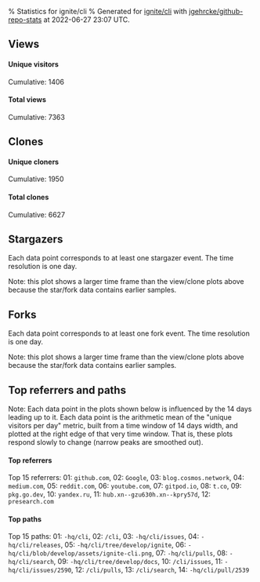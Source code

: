 % Statistics for ignite/cli
% Generated for [ignite/cli](https://github.com/ignite/cli) with [jgehrcke/github-repo-stats](https://github.com/jgehrcke/github-repo-stats) at 2022-06-27 23:07 UTC.


## Views

#### Unique visitors
<div id="chart_views_unique" class="full-width-chart"></div>

Cumulative: 1406

#### Total views
<div id="chart_views_total" class="full-width-chart"></div>

Cumulative: 7363

<div class="pagebreak-for-print"> </div>

## Clones

#### Unique cloners
<div id="chart_clones_unique" class="full-width-chart"></div>

Cumulative: 1950

#### Total clones
<div id="chart_clones_total" class="full-width-chart"></div>

Cumulative: 6627



<div class="pagebreak-for-print"> </div>



## Stargazers

Each data point corresponds to at least one stargazer event.
The time resolution is one day.

<div id="chart_stargazers" class="full-width-chart"></div>


Note: this plot shows a larger time frame than the view/clone plots above because the star/fork data contains earlier samples.



## Forks

Each data point corresponds to at least one fork event.
The time resolution is one day.

<div id="chart_forks" class="full-width-chart"></div>


Note: this plot shows a larger time frame than the view/clone plots above because the star/fork data contains earlier samples.



<div class="pagebreak-for-print"> </div>



## Top referrers and paths


Note: Each data point in the plots shown below is influenced by the 14 days
leading up to it. Each data point is the arithmetic mean of the "unique
visitors per day" metric, built from a time window of 14 days width, and
plotted at the right edge of that very time window. That is, these plots
respond slowly to change (narrow peaks are smoothed out).




#### Top referrers


<div id="chart_referrers_top_n_alltime" class="full-width-chart"></div>

Top 15 referrers: 01: `github.com`, 02: `Google`, 03: `blog.cosmos.network`, 04: `medium.com`, 05: `reddit.com`, 06: `youtube.com`, 07: `gitpod.io`, 08: `t.co`, 09: `pkg.go.dev`, 10: `yandex.ru`, 11: `hub.xn--gzu630h.xn--kpry57d`, 12: `presearch.com`





#### Top paths


<div id="chart_paths_top_n_alltime" class="full-width-chart"></div>

Top 15 paths: 01: `-hq/cli`, 02: `/cli`, 03: `-hq/cli/issues`, 04: `-hq/cli/releases`, 05: `-hq/cli/tree/develop/ignite`, 06: `-hq/cli/blob/develop/assets/ignite-cli.png`, 07: `-hq/cli/pulls`, 08: `-hq/cli/search`, 09: `-hq/cli/tree/develop/docs`, 10: `/cli/issues`, 11: `-hq/cli/issues/2590`, 12: `/cli/pulls`, 13: `/cli/search`, 14: `-hq/cli/pull/2539`


<script type="text/javascript">
    vegaEmbed('#chart_views_unique', {"$schema": "https://vega.github.io/schema/vega-lite/v4.17.0.json", "config": {"arc": {"fill": "#1b1e23"}, "area": {"fill": "#1b1e23"}, "axisBottom": {"domainColor": "#a9b4c4", "gridColor": "#a9b4c4", "labelColor": "#1b1e23", "labelFont": "relative-mono-11-pitch-pro, Menlo, monospace", "tickColor": "#a9b4c4", "titleColor": "#1b1e23", "titleFont": "relative-mono-11-pitch-pro, Menlo, monospace"}, "axisLeft": {"domainColor": "#a9b4c4", "gridColor": "#a9b4c4", "labelColor": "#1b1e23", "labelFont": "relative-mono-11-pitch-pro, Menlo, monospace", "tickColor": "#a9b4c4", "titleColor": "#1b1e23", "titleFont": "relative-mono-11-pitch-pro, Menlo, monospace"}, "axisX": {"grid": false}, "axisY": {"grid": false, "labelBound": true}, "background": "#FFFFFF", "group": {"fill": "#FFFFFF"}, "header": {"fontWeight": 400, "labelFont": "relative-mono-11-pitch-pro, Menlo, monospace", "titleFont": "relative-mono-11-pitch-pro, Menlo, monospace"}, "legend": {"labelFont": "relative-mono-11-pitch-pro, Menlo, monospace", "symbolSize": 200, "symbolType": "circle", "titleFont": "relative-mono-11-pitch-pro, Menlo, monospace"}, "line": {"color": "#1b1e23", "stroke": "#1b1e23"}, "path": {"stroke": "#1b1e23"}, "point": {"color": "#1b1e23", "cursor": "pointer", "filled": true, "size": 20}, "range": {"category": ["#85a2f7", "#ea9755", "#7eb36a", "#f07071", "#bc85d9", "#e587b6", "#a9b4c4", "#d4c05e", "#64b9c4"]}, "style": {"bar": {"fill": "#1b1e23"}, "text": {"font": "relative-mono-11-pitch-pro, Menlo, monospace", "fontWeight": 400}}, "symbol": {"shape": "circle"}, "title": {"anchor": "start", "font": "relative-mono-11-pitch-pro, Menlo, monospace", "fontWeight": 400}, "trail": {"color": "#1b1e23", "stroke": "#1b1e23"}, "view": {"stroke": null}}, "data": {"name": "data-b75e993cccadb445ae77e1bfc31e081e"}, "datasets": {"data-b75e993cccadb445ae77e1bfc31e081e": [{"time": "2022-06-10T00:00:00+00:00", "views_total": 829, "views_unique": 100}, {"time": "2022-06-11T00:00:00+00:00", "views_total": 165, "views_unique": 48}, {"time": "2022-06-12T00:00:00+00:00", "views_total": 219, "views_unique": 60}, {"time": "2022-06-13T00:00:00+00:00", "views_total": 687, "views_unique": 104}, {"time": "2022-06-14T00:00:00+00:00", "views_total": 680, "views_unique": 100}, {"time": "2022-06-15T00:00:00+00:00", "views_total": 316, "views_unique": 75}, {"time": "2022-06-16T00:00:00+00:00", "views_total": 338, "views_unique": 88}, {"time": "2022-06-17T00:00:00+00:00", "views_total": 410, "views_unique": 70}, {"time": "2022-06-18T00:00:00+00:00", "views_total": 120, "views_unique": 35}, {"time": "2022-06-19T00:00:00+00:00", "views_total": 194, "views_unique": 51}, {"time": "2022-06-20T00:00:00+00:00", "views_total": 394, "views_unique": 97}, {"time": "2022-06-21T00:00:00+00:00", "views_total": 338, "views_unique": 90}, {"time": "2022-06-22T00:00:00+00:00", "views_total": 530, "views_unique": 91}, {"time": "2022-06-23T00:00:00+00:00", "views_total": 876, "views_unique": 130}, {"time": "2022-06-24T00:00:00+00:00", "views_total": 474, "views_unique": 90}, {"time": "2022-06-25T00:00:00+00:00", "views_total": 192, "views_unique": 34}, {"time": "2022-06-26T00:00:00+00:00", "views_total": 225, "views_unique": 54}, {"time": "2022-06-27T00:00:00+00:00", "views_total": 376, "views_unique": 89}]}, "encoding": {"tooltip": [{"field": "views_unique", "format": ".1f", "title": "views (u)", "type": "quantitative"}, {"field": "time", "format": "%B %e, %Y", "title": "date", "type": "temporal"}], "x": {"axis": {"labelAngle": 25}, "field": "time", "scale": {"domain": ["2022-06-10", "2022-06-27"]}, "timeUnit": "yearmonthdate", "title": "date", "type": "temporal"}, "y": {"axis": {}, "field": "views_unique", "scale": {"domain": [0, 143.0], "type": "linear", "zero": true}, "title": "unique views per day", "type": "quantitative"}}, "height": 200, "mark": {"point": true, "type": "line"}, "padding": 10, "width": "container"}, {"actions": false, "renderer": "svg"}).catch(console.error);
vegaEmbed('#chart_views_total', {"$schema": "https://vega.github.io/schema/vega-lite/v4.17.0.json", "config": {"arc": {"fill": "#1b1e23"}, "area": {"fill": "#1b1e23"}, "axisBottom": {"domainColor": "#a9b4c4", "gridColor": "#a9b4c4", "labelColor": "#1b1e23", "labelFont": "relative-mono-11-pitch-pro, Menlo, monospace", "tickColor": "#a9b4c4", "titleColor": "#1b1e23", "titleFont": "relative-mono-11-pitch-pro, Menlo, monospace"}, "axisLeft": {"domainColor": "#a9b4c4", "gridColor": "#a9b4c4", "labelColor": "#1b1e23", "labelFont": "relative-mono-11-pitch-pro, Menlo, monospace", "tickColor": "#a9b4c4", "titleColor": "#1b1e23", "titleFont": "relative-mono-11-pitch-pro, Menlo, monospace"}, "axisX": {"grid": false}, "axisY": {"grid": false, "labelBound": true}, "background": "#FFFFFF", "group": {"fill": "#FFFFFF"}, "header": {"fontWeight": 400, "labelFont": "relative-mono-11-pitch-pro, Menlo, monospace", "titleFont": "relative-mono-11-pitch-pro, Menlo, monospace"}, "legend": {"labelFont": "relative-mono-11-pitch-pro, Menlo, monospace", "symbolSize": 200, "symbolType": "circle", "titleFont": "relative-mono-11-pitch-pro, Menlo, monospace"}, "line": {"color": "#1b1e23", "stroke": "#1b1e23"}, "path": {"stroke": "#1b1e23"}, "point": {"color": "#1b1e23", "cursor": "pointer", "filled": true, "size": 20}, "range": {"category": ["#85a2f7", "#ea9755", "#7eb36a", "#f07071", "#bc85d9", "#e587b6", "#a9b4c4", "#d4c05e", "#64b9c4"]}, "style": {"bar": {"fill": "#1b1e23"}, "text": {"font": "relative-mono-11-pitch-pro, Menlo, monospace", "fontWeight": 400}}, "symbol": {"shape": "circle"}, "title": {"anchor": "start", "font": "relative-mono-11-pitch-pro, Menlo, monospace", "fontWeight": 400}, "trail": {"color": "#1b1e23", "stroke": "#1b1e23"}, "view": {"stroke": null}}, "data": {"name": "data-b75e993cccadb445ae77e1bfc31e081e"}, "datasets": {"data-b75e993cccadb445ae77e1bfc31e081e": [{"time": "2022-06-10T00:00:00+00:00", "views_total": 829, "views_unique": 100}, {"time": "2022-06-11T00:00:00+00:00", "views_total": 165, "views_unique": 48}, {"time": "2022-06-12T00:00:00+00:00", "views_total": 219, "views_unique": 60}, {"time": "2022-06-13T00:00:00+00:00", "views_total": 687, "views_unique": 104}, {"time": "2022-06-14T00:00:00+00:00", "views_total": 680, "views_unique": 100}, {"time": "2022-06-15T00:00:00+00:00", "views_total": 316, "views_unique": 75}, {"time": "2022-06-16T00:00:00+00:00", "views_total": 338, "views_unique": 88}, {"time": "2022-06-17T00:00:00+00:00", "views_total": 410, "views_unique": 70}, {"time": "2022-06-18T00:00:00+00:00", "views_total": 120, "views_unique": 35}, {"time": "2022-06-19T00:00:00+00:00", "views_total": 194, "views_unique": 51}, {"time": "2022-06-20T00:00:00+00:00", "views_total": 394, "views_unique": 97}, {"time": "2022-06-21T00:00:00+00:00", "views_total": 338, "views_unique": 90}, {"time": "2022-06-22T00:00:00+00:00", "views_total": 530, "views_unique": 91}, {"time": "2022-06-23T00:00:00+00:00", "views_total": 876, "views_unique": 130}, {"time": "2022-06-24T00:00:00+00:00", "views_total": 474, "views_unique": 90}, {"time": "2022-06-25T00:00:00+00:00", "views_total": 192, "views_unique": 34}, {"time": "2022-06-26T00:00:00+00:00", "views_total": 225, "views_unique": 54}, {"time": "2022-06-27T00:00:00+00:00", "views_total": 376, "views_unique": 89}]}, "encoding": {"tooltip": [{"field": "views_total", "format": ".1f", "title": "views (t)", "type": "quantitative"}, {"field": "time", "format": "%B %e, %Y", "title": "date", "type": "temporal"}], "x": {"axis": {"labelAngle": 25}, "field": "time", "scale": {"domain": ["2022-06-10", "2022-06-27"]}, "timeUnit": "yearmonthdate", "title": "date", "type": "temporal"}, "y": {"axis": {"values": [1, 10, 50, 100, 500, 1000, 5000, 10000]}, "field": "views_total", "scale": {"domain": [0, 963.6], "type": "symlog", "zero": true}, "title": "total views per day", "type": "quantitative"}}, "height": 200, "mark": {"point": true, "type": "line"}, "padding": 10, "width": "container"}, {"actions": false, "renderer": "svg"}).catch(console.error);
vegaEmbed('#chart_clones_unique', {"$schema": "https://vega.github.io/schema/vega-lite/v4.17.0.json", "config": {"arc": {"fill": "#1b1e23"}, "area": {"fill": "#1b1e23"}, "axisBottom": {"domainColor": "#a9b4c4", "gridColor": "#a9b4c4", "labelColor": "#1b1e23", "labelFont": "relative-mono-11-pitch-pro, Menlo, monospace", "tickColor": "#a9b4c4", "titleColor": "#1b1e23", "titleFont": "relative-mono-11-pitch-pro, Menlo, monospace"}, "axisLeft": {"domainColor": "#a9b4c4", "gridColor": "#a9b4c4", "labelColor": "#1b1e23", "labelFont": "relative-mono-11-pitch-pro, Menlo, monospace", "tickColor": "#a9b4c4", "titleColor": "#1b1e23", "titleFont": "relative-mono-11-pitch-pro, Menlo, monospace"}, "axisX": {"grid": false}, "axisY": {"grid": false, "labelBound": true}, "background": "#FFFFFF", "group": {"fill": "#FFFFFF"}, "header": {"fontWeight": 400, "labelFont": "relative-mono-11-pitch-pro, Menlo, monospace", "titleFont": "relative-mono-11-pitch-pro, Menlo, monospace"}, "legend": {"labelFont": "relative-mono-11-pitch-pro, Menlo, monospace", "symbolSize": 200, "symbolType": "circle", "titleFont": "relative-mono-11-pitch-pro, Menlo, monospace"}, "line": {"color": "#1b1e23", "stroke": "#1b1e23"}, "path": {"stroke": "#1b1e23"}, "point": {"color": "#1b1e23", "cursor": "pointer", "filled": true, "size": 20}, "range": {"category": ["#85a2f7", "#ea9755", "#7eb36a", "#f07071", "#bc85d9", "#e587b6", "#a9b4c4", "#d4c05e", "#64b9c4"]}, "style": {"bar": {"fill": "#1b1e23"}, "text": {"font": "relative-mono-11-pitch-pro, Menlo, monospace", "fontWeight": 400}}, "symbol": {"shape": "circle"}, "title": {"anchor": "start", "font": "relative-mono-11-pitch-pro, Menlo, monospace", "fontWeight": 400}, "trail": {"color": "#1b1e23", "stroke": "#1b1e23"}, "view": {"stroke": null}}, "data": {"name": "data-b15efc1ad446e1ed8886cad3a6b3e466"}, "datasets": {"data-b15efc1ad446e1ed8886cad3a6b3e466": [{"clones_total": 725, "clones_unique": 119, "time": "2022-06-10T00:00:00+00:00"}, {"clones_total": 374, "clones_unique": 109, "time": "2022-06-11T00:00:00+00:00"}, {"clones_total": 210, "clones_unique": 100, "time": "2022-06-12T00:00:00+00:00"}, {"clones_total": 300, "clones_unique": 100, "time": "2022-06-13T00:00:00+00:00"}, {"clones_total": 347, "clones_unique": 129, "time": "2022-06-14T00:00:00+00:00"}, {"clones_total": 335, "clones_unique": 107, "time": "2022-06-15T00:00:00+00:00"}, {"clones_total": 467, "clones_unique": 112, "time": "2022-06-16T00:00:00+00:00"}, {"clones_total": 270, "clones_unique": 91, "time": "2022-06-17T00:00:00+00:00"}, {"clones_total": 145, "clones_unique": 65, "time": "2022-06-18T00:00:00+00:00"}, {"clones_total": 183, "clones_unique": 83, "time": "2022-06-19T00:00:00+00:00"}, {"clones_total": 188, "clones_unique": 84, "time": "2022-06-20T00:00:00+00:00"}, {"clones_total": 317, "clones_unique": 116, "time": "2022-06-21T00:00:00+00:00"}, {"clones_total": 359, "clones_unique": 130, "time": "2022-06-22T00:00:00+00:00"}, {"clones_total": 780, "clones_unique": 152, "time": "2022-06-23T00:00:00+00:00"}, {"clones_total": 651, "clones_unique": 139, "time": "2022-06-24T00:00:00+00:00"}, {"clones_total": 376, "clones_unique": 102, "time": "2022-06-25T00:00:00+00:00"}, {"clones_total": 269, "clones_unique": 89, "time": "2022-06-26T00:00:00+00:00"}, {"clones_total": 331, "clones_unique": 123, "time": "2022-06-27T00:00:00+00:00"}]}, "encoding": {"tooltip": [{"field": "clones_unique", "format": ".1f", "title": "clones (u)", "type": "quantitative"}, {"field": "time", "format": "%B %e, %Y", "title": "date", "type": "temporal"}], "x": {"axis": {"labelAngle": 25}, "field": "time", "scale": {"domain": ["2022-06-10", "2022-06-27"]}, "timeUnit": "yearmonthdate", "title": "date", "type": "temporal"}, "y": {"axis": {}, "field": "clones_unique", "scale": {"domain": [0, 167.20000000000002], "type": "linear", "zero": true}, "title": "unique clones per day", "type": "quantitative"}}, "height": 200, "mark": {"point": true, "type": "line"}, "padding": 10, "width": "container"}, {"actions": false, "renderer": "svg"}).catch(console.error);
vegaEmbed('#chart_clones_total', {"$schema": "https://vega.github.io/schema/vega-lite/v4.17.0.json", "config": {"arc": {"fill": "#1b1e23"}, "area": {"fill": "#1b1e23"}, "axisBottom": {"domainColor": "#a9b4c4", "gridColor": "#a9b4c4", "labelColor": "#1b1e23", "labelFont": "relative-mono-11-pitch-pro, Menlo, monospace", "tickColor": "#a9b4c4", "titleColor": "#1b1e23", "titleFont": "relative-mono-11-pitch-pro, Menlo, monospace"}, "axisLeft": {"domainColor": "#a9b4c4", "gridColor": "#a9b4c4", "labelColor": "#1b1e23", "labelFont": "relative-mono-11-pitch-pro, Menlo, monospace", "tickColor": "#a9b4c4", "titleColor": "#1b1e23", "titleFont": "relative-mono-11-pitch-pro, Menlo, monospace"}, "axisX": {"grid": false}, "axisY": {"grid": false, "labelBound": true}, "background": "#FFFFFF", "group": {"fill": "#FFFFFF"}, "header": {"fontWeight": 400, "labelFont": "relative-mono-11-pitch-pro, Menlo, monospace", "titleFont": "relative-mono-11-pitch-pro, Menlo, monospace"}, "legend": {"labelFont": "relative-mono-11-pitch-pro, Menlo, monospace", "symbolSize": 200, "symbolType": "circle", "titleFont": "relative-mono-11-pitch-pro, Menlo, monospace"}, "line": {"color": "#1b1e23", "stroke": "#1b1e23"}, "path": {"stroke": "#1b1e23"}, "point": {"color": "#1b1e23", "cursor": "pointer", "filled": true, "size": 20}, "range": {"category": ["#85a2f7", "#ea9755", "#7eb36a", "#f07071", "#bc85d9", "#e587b6", "#a9b4c4", "#d4c05e", "#64b9c4"]}, "style": {"bar": {"fill": "#1b1e23"}, "text": {"font": "relative-mono-11-pitch-pro, Menlo, monospace", "fontWeight": 400}}, "symbol": {"shape": "circle"}, "title": {"anchor": "start", "font": "relative-mono-11-pitch-pro, Menlo, monospace", "fontWeight": 400}, "trail": {"color": "#1b1e23", "stroke": "#1b1e23"}, "view": {"stroke": null}}, "data": {"name": "data-b15efc1ad446e1ed8886cad3a6b3e466"}, "datasets": {"data-b15efc1ad446e1ed8886cad3a6b3e466": [{"clones_total": 725, "clones_unique": 119, "time": "2022-06-10T00:00:00+00:00"}, {"clones_total": 374, "clones_unique": 109, "time": "2022-06-11T00:00:00+00:00"}, {"clones_total": 210, "clones_unique": 100, "time": "2022-06-12T00:00:00+00:00"}, {"clones_total": 300, "clones_unique": 100, "time": "2022-06-13T00:00:00+00:00"}, {"clones_total": 347, "clones_unique": 129, "time": "2022-06-14T00:00:00+00:00"}, {"clones_total": 335, "clones_unique": 107, "time": "2022-06-15T00:00:00+00:00"}, {"clones_total": 467, "clones_unique": 112, "time": "2022-06-16T00:00:00+00:00"}, {"clones_total": 270, "clones_unique": 91, "time": "2022-06-17T00:00:00+00:00"}, {"clones_total": 145, "clones_unique": 65, "time": "2022-06-18T00:00:00+00:00"}, {"clones_total": 183, "clones_unique": 83, "time": "2022-06-19T00:00:00+00:00"}, {"clones_total": 188, "clones_unique": 84, "time": "2022-06-20T00:00:00+00:00"}, {"clones_total": 317, "clones_unique": 116, "time": "2022-06-21T00:00:00+00:00"}, {"clones_total": 359, "clones_unique": 130, "time": "2022-06-22T00:00:00+00:00"}, {"clones_total": 780, "clones_unique": 152, "time": "2022-06-23T00:00:00+00:00"}, {"clones_total": 651, "clones_unique": 139, "time": "2022-06-24T00:00:00+00:00"}, {"clones_total": 376, "clones_unique": 102, "time": "2022-06-25T00:00:00+00:00"}, {"clones_total": 269, "clones_unique": 89, "time": "2022-06-26T00:00:00+00:00"}, {"clones_total": 331, "clones_unique": 123, "time": "2022-06-27T00:00:00+00:00"}]}, "encoding": {"tooltip": [{"field": "clones_total", "format": ".1f", "title": "clones (t)", "type": "quantitative"}, {"field": "time", "format": "%B %e, %Y", "title": "date", "type": "temporal"}], "x": {"axis": {"labelAngle": 25}, "field": "time", "scale": {"domain": ["2022-06-10", "2022-06-27"]}, "timeUnit": "yearmonthdate", "title": "date", "type": "temporal"}, "y": {"axis": {"values": [1, 10, 50, 100, 500, 1000, 5000, 10000]}, "field": "clones_total", "scale": {"domain": [0, 858.0000000000001], "type": "symlog", "zero": true}, "title": "total clones per day", "type": "quantitative"}}, "height": 200, "mark": {"point": true, "type": "line"}, "padding": 10, "width": "container"}, {"actions": false, "renderer": "svg"}).catch(console.error);
vegaEmbed('#chart_stargazers', {"$schema": "https://vega.github.io/schema/vega-lite/v4.17.0.json", "config": {"arc": {"fill": "#1b1e23"}, "area": {"fill": "#1b1e23"}, "axisBottom": {"domainColor": "#a9b4c4", "gridColor": "#a9b4c4", "labelColor": "#1b1e23", "labelFont": "relative-mono-11-pitch-pro, Menlo, monospace", "tickColor": "#a9b4c4", "titleColor": "#1b1e23", "titleFont": "relative-mono-11-pitch-pro, Menlo, monospace"}, "axisLeft": {"domainColor": "#a9b4c4", "gridColor": "#a9b4c4", "labelColor": "#1b1e23", "labelFont": "relative-mono-11-pitch-pro, Menlo, monospace", "tickColor": "#a9b4c4", "titleColor": "#1b1e23", "titleFont": "relative-mono-11-pitch-pro, Menlo, monospace"}, "axisX": {"grid": false}, "axisY": {"grid": false}, "background": "#FFFFFF", "group": {"fill": "#FFFFFF"}, "header": {"fontWeight": 400, "labelFont": "relative-mono-11-pitch-pro, Menlo, monospace", "titleFont": "relative-mono-11-pitch-pro, Menlo, monospace"}, "legend": {"labelFont": "relative-mono-11-pitch-pro, Menlo, monospace", "symbolSize": 200, "symbolType": "circle", "titleFont": "relative-mono-11-pitch-pro, Menlo, monospace"}, "line": {"color": "#1b1e23", "stroke": "#1b1e23"}, "path": {"stroke": "#1b1e23"}, "point": {"color": "#1b1e23", "cursor": "pointer", "filled": true, "size": 50}, "range": {"category": ["#85a2f7", "#ea9755", "#7eb36a", "#f07071", "#bc85d9", "#e587b6", "#a9b4c4", "#d4c05e", "#64b9c4"]}, "style": {"bar": {"fill": "#1b1e23"}, "text": {"font": "relative-mono-11-pitch-pro, Menlo, monospace", "fontWeight": 400}}, "symbol": {"shape": "circle"}, "title": {"anchor": "start", "font": "relative-mono-11-pitch-pro, Menlo, monospace", "fontWeight": 400}, "trail": {"color": "#1b1e23", "stroke": "#1b1e23"}, "view": {"stroke": null}}, "data": {"name": "data-3438e0b3b7ff0329b38d403a60f7a282"}, "datasets": {"data-3438e0b3b7ff0329b38d403a60f7a282": [{"stars_cumulative": 6, "time": "2020-06-23T00:00:00+00:00"}, {"stars_cumulative": 8, "time": "2020-06-30T08:00:00+00:00"}, {"stars_cumulative": 9, "time": "2020-07-07T16:00:00+00:00"}, {"stars_cumulative": 11, "time": "2020-07-15T00:00:00+00:00"}, {"stars_cumulative": 40, "time": "2020-07-22T08:00:00+00:00"}, {"stars_cumulative": 46, "time": "2020-07-29T16:00:00+00:00"}, {"stars_cumulative": 51, "time": "2020-08-06T00:00:00+00:00"}, {"stars_cumulative": 54, "time": "2020-08-13T08:00:00+00:00"}, {"stars_cumulative": 58, "time": "2020-08-20T16:00:00+00:00"}, {"stars_cumulative": 62, "time": "2020-08-28T00:00:00+00:00"}, {"stars_cumulative": 67, "time": "2020-09-04T08:00:00+00:00"}, {"stars_cumulative": 72, "time": "2020-09-11T16:00:00+00:00"}, {"stars_cumulative": 76, "time": "2020-09-19T00:00:00+00:00"}, {"stars_cumulative": 80, "time": "2020-09-26T08:00:00+00:00"}, {"stars_cumulative": 87, "time": "2020-10-03T16:00:00+00:00"}, {"stars_cumulative": 93, "time": "2020-10-11T00:00:00+00:00"}, {"stars_cumulative": 101, "time": "2020-10-18T08:00:00+00:00"}, {"stars_cumulative": 104, "time": "2020-10-25T16:00:00+00:00"}, {"stars_cumulative": 105, "time": "2020-11-02T00:00:00+00:00"}, {"stars_cumulative": 106, "time": "2020-11-09T08:00:00+00:00"}, {"stars_cumulative": 109, "time": "2020-11-16T16:00:00+00:00"}, {"stars_cumulative": 111, "time": "2020-11-24T00:00:00+00:00"}, {"stars_cumulative": 113, "time": "2020-12-01T08:00:00+00:00"}, {"stars_cumulative": 114, "time": "2020-12-08T16:00:00+00:00"}, {"stars_cumulative": 116, "time": "2020-12-16T00:00:00+00:00"}, {"stars_cumulative": 117, "time": "2020-12-23T08:00:00+00:00"}, {"stars_cumulative": 120, "time": "2020-12-30T16:00:00+00:00"}, {"stars_cumulative": 123, "time": "2021-01-07T00:00:00+00:00"}, {"stars_cumulative": 124, "time": "2021-01-14T08:00:00+00:00"}, {"stars_cumulative": 127, "time": "2021-01-21T16:00:00+00:00"}, {"stars_cumulative": 129, "time": "2021-01-29T00:00:00+00:00"}, {"stars_cumulative": 146, "time": "2021-02-05T08:00:00+00:00"}, {"stars_cumulative": 158, "time": "2021-02-12T16:00:00+00:00"}, {"stars_cumulative": 165, "time": "2021-02-20T00:00:00+00:00"}, {"stars_cumulative": 174, "time": "2021-02-27T08:00:00+00:00"}, {"stars_cumulative": 182, "time": "2021-03-06T16:00:00+00:00"}, {"stars_cumulative": 194, "time": "2021-03-14T00:00:00+00:00"}, {"stars_cumulative": 200, "time": "2021-03-21T08:00:00+00:00"}, {"stars_cumulative": 203, "time": "2021-03-28T16:00:00+00:00"}, {"stars_cumulative": 205, "time": "2021-04-05T00:00:00+00:00"}, {"stars_cumulative": 211, "time": "2021-04-12T08:00:00+00:00"}, {"stars_cumulative": 216, "time": "2021-04-19T16:00:00+00:00"}, {"stars_cumulative": 221, "time": "2021-04-27T00:00:00+00:00"}, {"stars_cumulative": 233, "time": "2021-05-04T08:00:00+00:00"}, {"stars_cumulative": 240, "time": "2021-05-11T16:00:00+00:00"}, {"stars_cumulative": 243, "time": "2021-05-19T00:00:00+00:00"}, {"stars_cumulative": 246, "time": "2021-05-26T08:00:00+00:00"}, {"stars_cumulative": 257, "time": "2021-06-02T16:00:00+00:00"}, {"stars_cumulative": 268, "time": "2021-06-10T00:00:00+00:00"}, {"stars_cumulative": 275, "time": "2021-06-17T08:00:00+00:00"}, {"stars_cumulative": 277, "time": "2021-06-24T16:00:00+00:00"}, {"stars_cumulative": 281, "time": "2021-07-02T00:00:00+00:00"}, {"stars_cumulative": 285, "time": "2021-07-09T08:00:00+00:00"}, {"stars_cumulative": 292, "time": "2021-07-16T16:00:00+00:00"}, {"stars_cumulative": 297, "time": "2021-07-24T00:00:00+00:00"}, {"stars_cumulative": 305, "time": "2021-07-31T08:00:00+00:00"}, {"stars_cumulative": 313, "time": "2021-08-07T16:00:00+00:00"}, {"stars_cumulative": 323, "time": "2021-08-15T00:00:00+00:00"}, {"stars_cumulative": 332, "time": "2021-08-22T08:00:00+00:00"}, {"stars_cumulative": 343, "time": "2021-08-29T16:00:00+00:00"}, {"stars_cumulative": 348, "time": "2021-09-06T00:00:00+00:00"}, {"stars_cumulative": 358, "time": "2021-09-13T08:00:00+00:00"}, {"stars_cumulative": 368, "time": "2021-09-20T16:00:00+00:00"}, {"stars_cumulative": 378, "time": "2021-09-28T00:00:00+00:00"}, {"stars_cumulative": 387, "time": "2021-10-05T08:00:00+00:00"}, {"stars_cumulative": 401, "time": "2021-10-12T16:00:00+00:00"}, {"stars_cumulative": 408, "time": "2021-10-20T00:00:00+00:00"}, {"stars_cumulative": 420, "time": "2021-10-27T08:00:00+00:00"}, {"stars_cumulative": 449, "time": "2021-11-03T16:00:00+00:00"}, {"stars_cumulative": 456, "time": "2021-11-11T00:00:00+00:00"}, {"stars_cumulative": 473, "time": "2021-11-18T08:00:00+00:00"}, {"stars_cumulative": 478, "time": "2021-11-25T16:00:00+00:00"}, {"stars_cumulative": 490, "time": "2021-12-03T00:00:00+00:00"}, {"stars_cumulative": 505, "time": "2021-12-10T08:00:00+00:00"}, {"stars_cumulative": 518, "time": "2021-12-17T16:00:00+00:00"}, {"stars_cumulative": 530, "time": "2021-12-25T00:00:00+00:00"}, {"stars_cumulative": 542, "time": "2022-01-01T08:00:00+00:00"}, {"stars_cumulative": 558, "time": "2022-01-08T16:00:00+00:00"}, {"stars_cumulative": 568, "time": "2022-01-16T00:00:00+00:00"}, {"stars_cumulative": 582, "time": "2022-01-23T08:00:00+00:00"}, {"stars_cumulative": 591, "time": "2022-01-30T16:00:00+00:00"}, {"stars_cumulative": 603, "time": "2022-02-07T00:00:00+00:00"}, {"stars_cumulative": 608, "time": "2022-02-14T08:00:00+00:00"}, {"stars_cumulative": 626, "time": "2022-02-21T16:00:00+00:00"}, {"stars_cumulative": 635, "time": "2022-03-01T00:00:00+00:00"}, {"stars_cumulative": 643, "time": "2022-03-08T08:00:00+00:00"}, {"stars_cumulative": 664, "time": "2022-03-15T16:00:00+00:00"}, {"stars_cumulative": 680, "time": "2022-03-23T00:00:00+00:00"}, {"stars_cumulative": 695, "time": "2022-03-30T08:00:00+00:00"}, {"stars_cumulative": 707, "time": "2022-04-06T16:00:00+00:00"}, {"stars_cumulative": 728, "time": "2022-04-14T00:00:00+00:00"}, {"stars_cumulative": 736, "time": "2022-04-21T08:00:00+00:00"}, {"stars_cumulative": 764, "time": "2022-04-28T16:00:00+00:00"}, {"stars_cumulative": 772, "time": "2022-05-06T00:00:00+00:00"}, {"stars_cumulative": 782, "time": "2022-05-13T08:00:00+00:00"}, {"stars_cumulative": 799, "time": "2022-05-20T16:00:00+00:00"}, {"stars_cumulative": 807, "time": "2022-05-28T00:00:00+00:00"}, {"stars_cumulative": 809, "time": "2022-06-04T08:00:00+00:00"}, {"stars_cumulative": 815, "time": "2022-06-11T16:00:00+00:00"}, {"stars_cumulative": 821, "time": "2022-06-19T00:00:00+00:00"}, {"stars_cumulative": 823, "time": "2022-06-26T08:00:00+00:00"}]}, "encoding": {"tooltip": [{"field": "stars_cumulative", "format": "d", "title": "stars", "type": "quantitative"}, {"field": "time", "format": "%B %e, %Y", "title": "date", "type": "temporal"}], "x": {"axis": {"labelAngle": 25}, "field": "time", "scale": {"domain": ["2020-06-23", "2022-06-27"]}, "timeUnit": "yearmonthdate", "title": "date", "type": "temporal"}, "y": {"field": "stars_cumulative", "scale": {"domain": [0, 905.3000000000001], "zero": true}, "title": "stargazer count (cumulative)", "type": "quantitative"}}, "height": 300, "mark": {"point": true, "type": "line"}, "padding": 10, "width": "container"}, {"actions": false, "renderer": "svg"}).catch(console.error);
vegaEmbed('#chart_forks', {"$schema": "https://vega.github.io/schema/vega-lite/v4.17.0.json", "config": {"arc": {"fill": "#1b1e23"}, "area": {"fill": "#1b1e23"}, "axisBottom": {"domainColor": "#a9b4c4", "gridColor": "#a9b4c4", "labelColor": "#1b1e23", "labelFont": "relative-mono-11-pitch-pro, Menlo, monospace", "tickColor": "#a9b4c4", "titleColor": "#1b1e23", "titleFont": "relative-mono-11-pitch-pro, Menlo, monospace"}, "axisLeft": {"domainColor": "#a9b4c4", "gridColor": "#a9b4c4", "labelColor": "#1b1e23", "labelFont": "relative-mono-11-pitch-pro, Menlo, monospace", "tickColor": "#a9b4c4", "titleColor": "#1b1e23", "titleFont": "relative-mono-11-pitch-pro, Menlo, monospace"}, "axisX": {"grid": false}, "axisY": {"grid": false}, "background": "#FFFFFF", "group": {"fill": "#FFFFFF"}, "header": {"fontWeight": 400, "labelFont": "relative-mono-11-pitch-pro, Menlo, monospace", "titleFont": "relative-mono-11-pitch-pro, Menlo, monospace"}, "legend": {"labelFont": "relative-mono-11-pitch-pro, Menlo, monospace", "symbolSize": 200, "symbolType": "circle", "titleFont": "relative-mono-11-pitch-pro, Menlo, monospace"}, "line": {"color": "#1b1e23", "stroke": "#1b1e23"}, "path": {"stroke": "#1b1e23"}, "point": {"color": "#1b1e23", "cursor": "pointer", "filled": true, "size": 50}, "range": {"category": ["#85a2f7", "#ea9755", "#7eb36a", "#f07071", "#bc85d9", "#e587b6", "#a9b4c4", "#d4c05e", "#64b9c4"]}, "style": {"bar": {"fill": "#1b1e23"}, "text": {"font": "relative-mono-11-pitch-pro, Menlo, monospace", "fontWeight": 400}}, "symbol": {"shape": "circle"}, "title": {"anchor": "start", "font": "relative-mono-11-pitch-pro, Menlo, monospace", "fontWeight": 400}, "trail": {"color": "#1b1e23", "stroke": "#1b1e23"}, "view": {"stroke": null}}, "data": {"name": "data-4588147be1f64d6f2a1942ef65f8dd4f"}, "datasets": {"data-4588147be1f64d6f2a1942ef65f8dd4f": [{"forks_cumulative": 1.0, "time": "2020-06-25T00:00:00+00:00"}, {"forks_cumulative": 4.0, "time": "2020-07-24T04:00:00+00:00"}, {"forks_cumulative": 8.0, "time": "2020-07-31T11:00:00+00:00"}, {"forks_cumulative": 10.0, "time": "2020-08-22T08:00:00+00:00"}, {"forks_cumulative": 13.0, "time": "2020-08-29T15:00:00+00:00"}, {"forks_cumulative": 15.0, "time": "2020-09-05T22:00:00+00:00"}, {"forks_cumulative": 16.0, "time": "2020-09-13T05:00:00+00:00"}, {"forks_cumulative": 17.0, "time": "2020-09-27T19:00:00+00:00"}, {"forks_cumulative": 20.0, "time": "2020-10-05T02:00:00+00:00"}, {"forks_cumulative": 27.0, "time": "2020-10-12T09:00:00+00:00"}, {"forks_cumulative": 33.0, "time": "2020-10-19T16:00:00+00:00"}, {"forks_cumulative": 36.0, "time": "2020-10-26T23:00:00+00:00"}, {"forks_cumulative": 37.0, "time": "2020-11-10T13:00:00+00:00"}, {"forks_cumulative": 39.0, "time": "2020-11-17T20:00:00+00:00"}, {"forks_cumulative": 42.0, "time": "2020-11-25T03:00:00+00:00"}, {"forks_cumulative": 44.0, "time": "2020-12-02T10:00:00+00:00"}, {"forks_cumulative": 46.0, "time": "2020-12-09T17:00:00+00:00"}, {"forks_cumulative": 50.0, "time": "2020-12-17T00:00:00+00:00"}, {"forks_cumulative": 53.0, "time": "2020-12-31T14:00:00+00:00"}, {"forks_cumulative": 56.0, "time": "2021-01-07T21:00:00+00:00"}, {"forks_cumulative": 61.0, "time": "2021-01-15T04:00:00+00:00"}, {"forks_cumulative": 63.0, "time": "2021-01-22T11:00:00+00:00"}, {"forks_cumulative": 65.0, "time": "2021-01-29T18:00:00+00:00"}, {"forks_cumulative": 70.0, "time": "2021-02-06T01:00:00+00:00"}, {"forks_cumulative": 72.0, "time": "2021-02-13T08:00:00+00:00"}, {"forks_cumulative": 79.0, "time": "2021-02-20T15:00:00+00:00"}, {"forks_cumulative": 85.0, "time": "2021-02-27T22:00:00+00:00"}, {"forks_cumulative": 90.0, "time": "2021-03-07T05:00:00+00:00"}, {"forks_cumulative": 96.0, "time": "2021-03-14T12:00:00+00:00"}, {"forks_cumulative": 100.0, "time": "2021-03-21T19:00:00+00:00"}, {"forks_cumulative": 104.0, "time": "2021-03-29T02:00:00+00:00"}, {"forks_cumulative": 107.0, "time": "2021-04-05T09:00:00+00:00"}, {"forks_cumulative": 110.0, "time": "2021-04-12T16:00:00+00:00"}, {"forks_cumulative": 112.0, "time": "2021-04-19T23:00:00+00:00"}, {"forks_cumulative": 117.0, "time": "2021-04-27T06:00:00+00:00"}, {"forks_cumulative": 125.0, "time": "2021-05-04T13:00:00+00:00"}, {"forks_cumulative": 128.0, "time": "2021-05-11T20:00:00+00:00"}, {"forks_cumulative": 130.0, "time": "2021-05-19T03:00:00+00:00"}, {"forks_cumulative": 134.0, "time": "2021-05-26T10:00:00+00:00"}, {"forks_cumulative": 139.0, "time": "2021-06-02T17:00:00+00:00"}, {"forks_cumulative": 144.0, "time": "2021-06-10T00:00:00+00:00"}, {"forks_cumulative": 148.0, "time": "2021-06-17T07:00:00+00:00"}, {"forks_cumulative": 151.0, "time": "2021-07-01T21:00:00+00:00"}, {"forks_cumulative": 152.0, "time": "2021-07-09T04:00:00+00:00"}, {"forks_cumulative": 153.0, "time": "2021-07-16T11:00:00+00:00"}, {"forks_cumulative": 155.0, "time": "2021-07-31T01:00:00+00:00"}, {"forks_cumulative": 158.0, "time": "2021-08-07T08:00:00+00:00"}, {"forks_cumulative": 163.0, "time": "2021-08-14T15:00:00+00:00"}, {"forks_cumulative": 167.0, "time": "2021-08-21T22:00:00+00:00"}, {"forks_cumulative": 169.0, "time": "2021-08-29T05:00:00+00:00"}, {"forks_cumulative": 171.0, "time": "2021-09-05T12:00:00+00:00"}, {"forks_cumulative": 174.0, "time": "2021-09-12T19:00:00+00:00"}, {"forks_cumulative": 180.0, "time": "2021-09-20T02:00:00+00:00"}, {"forks_cumulative": 183.0, "time": "2021-09-27T09:00:00+00:00"}, {"forks_cumulative": 186.0, "time": "2021-10-04T16:00:00+00:00"}, {"forks_cumulative": 191.0, "time": "2021-10-11T23:00:00+00:00"}, {"forks_cumulative": 196.0, "time": "2021-10-19T06:00:00+00:00"}, {"forks_cumulative": 198.0, "time": "2021-10-26T13:00:00+00:00"}, {"forks_cumulative": 200.0, "time": "2021-11-02T20:00:00+00:00"}, {"forks_cumulative": 206.0, "time": "2021-11-10T03:00:00+00:00"}, {"forks_cumulative": 210.0, "time": "2021-11-17T10:00:00+00:00"}, {"forks_cumulative": 216.0, "time": "2021-11-24T17:00:00+00:00"}, {"forks_cumulative": 223.0, "time": "2021-12-02T00:00:00+00:00"}, {"forks_cumulative": 228.0, "time": "2021-12-09T07:00:00+00:00"}, {"forks_cumulative": 234.0, "time": "2021-12-16T14:00:00+00:00"}, {"forks_cumulative": 237.0, "time": "2021-12-23T21:00:00+00:00"}, {"forks_cumulative": 241.0, "time": "2021-12-31T04:00:00+00:00"}, {"forks_cumulative": 248.0, "time": "2022-01-07T11:00:00+00:00"}, {"forks_cumulative": 252.0, "time": "2022-01-14T18:00:00+00:00"}, {"forks_cumulative": 258.0, "time": "2022-01-22T01:00:00+00:00"}, {"forks_cumulative": 262.0, "time": "2022-01-29T08:00:00+00:00"}, {"forks_cumulative": 268.0, "time": "2022-02-05T15:00:00+00:00"}, {"forks_cumulative": 272.0, "time": "2022-02-12T22:00:00+00:00"}, {"forks_cumulative": 277.0, "time": "2022-02-20T05:00:00+00:00"}, {"forks_cumulative": 285.0, "time": "2022-02-27T12:00:00+00:00"}, {"forks_cumulative": 290.0, "time": "2022-03-06T19:00:00+00:00"}, {"forks_cumulative": 300.0, "time": "2022-03-14T02:00:00+00:00"}, {"forks_cumulative": 307.0, "time": "2022-03-21T09:00:00+00:00"}, {"forks_cumulative": 312.0, "time": "2022-03-28T16:00:00+00:00"}, {"forks_cumulative": 316.0, "time": "2022-04-04T23:00:00+00:00"}, {"forks_cumulative": 323.0, "time": "2022-04-12T06:00:00+00:00"}, {"forks_cumulative": 329.0, "time": "2022-04-19T13:00:00+00:00"}, {"forks_cumulative": 333.0, "time": "2022-04-26T20:00:00+00:00"}, {"forks_cumulative": 337.0, "time": "2022-05-04T03:00:00+00:00"}, {"forks_cumulative": 343.0, "time": "2022-05-11T10:00:00+00:00"}, {"forks_cumulative": 347.0, "time": "2022-05-18T17:00:00+00:00"}, {"forks_cumulative": 350.0, "time": "2022-05-26T00:00:00+00:00"}, {"forks_cumulative": 353.0, "time": "2022-06-02T07:00:00+00:00"}, {"forks_cumulative": 357.0, "time": "2022-06-09T14:00:00+00:00"}, {"forks_cumulative": 365.0, "time": "2022-06-16T21:00:00+00:00"}, {"forks_cumulative": 366.0, "time": "2022-06-24T04:00:00+00:00"}]}, "encoding": {"tooltip": [{"field": "forks_cumulative", "format": "d", "title": "forks", "type": "quantitative"}, {"field": "time", "format": "%B %e, %Y", "title": "date", "type": "temporal"}], "x": {"axis": {"labelAngle": 25}, "field": "time", "scale": {"domain": ["2020-06-23", "2022-06-27"]}, "timeUnit": "yearmonthdate", "title": "date", "type": "temporal"}, "y": {"field": "forks_cumulative", "scale": {"domain": [0, 402.6], "zero": true}, "title": "fork count (cumulative)", "type": "quantitative"}}, "height": 300, "mark": {"point": true, "type": "line"}, "padding": 10, "width": "container"}, {"actions": false, "renderer": "svg"}).catch(console.error);
vegaEmbed('#chart_referrers_top_n_alltime', {"$schema": "https://vega.github.io/schema/vega-lite/v4.17.0.json", "config": {"arc": {"fill": "#1b1e23"}, "area": {"fill": "#1b1e23"}, "axisBottom": {"domainColor": "#a9b4c4", "gridColor": "#a9b4c4", "labelColor": "#1b1e23", "labelFont": "relative-mono-11-pitch-pro, Menlo, monospace", "tickColor": "#a9b4c4", "titleColor": "#1b1e23", "titleFont": "relative-mono-11-pitch-pro, Menlo, monospace"}, "axisLeft": {"domainColor": "#a9b4c4", "gridColor": "#a9b4c4", "labelColor": "#1b1e23", "labelFont": "relative-mono-11-pitch-pro, Menlo, monospace", "tickColor": "#a9b4c4", "titleColor": "#1b1e23", "titleFont": "relative-mono-11-pitch-pro, Menlo, monospace"}, "axisX": {"grid": false}, "axisY": {"grid": false}, "background": "#FFFFFF", "group": {"fill": "#FFFFFF"}, "header": {"fontWeight": 400, "labelFont": "relative-mono-11-pitch-pro, Menlo, monospace", "titleFont": "relative-mono-11-pitch-pro, Menlo, monospace"}, "legend": {"labelFont": "relative-mono-11-pitch-pro, Menlo, monospace", "symbolSize": 200, "symbolType": "circle", "titleFont": "relative-mono-11-pitch-pro, Menlo, monospace"}, "line": {"color": "#1b1e23", "stroke": "#1b1e23"}, "path": {"stroke": "#1b1e23"}, "point": {"color": "#1b1e23", "cursor": "pointer", "filled": true, "size": 30}, "range": {"category": ["#85a2f7", "#ea9755", "#7eb36a", "#f07071", "#bc85d9", "#e587b6", "#a9b4c4", "#d4c05e", "#64b9c4"]}, "style": {"bar": {"fill": "#1b1e23"}, "text": {"font": "relative-mono-11-pitch-pro, Menlo, monospace", "fontWeight": 400}}, "symbol": {"shape": "circle"}, "title": {"anchor": "start", "font": "relative-mono-11-pitch-pro, Menlo, monospace", "fontWeight": 400}, "trail": {"color": "#1b1e23", "stroke": "#1b1e23"}, "view": {"stroke": null}}, "data": {"name": "data-1a1d035c20906078fdc9b2562c3c45db"}, "datasets": {"data-1a1d035c20906078fdc9b2562c3c45db": [{"referrer": "github.com", "time": "2022-06-23T00:00:00+00:00", "views_unique": 207, "views_unique_norm": 14.785714285714286}, {"referrer": "github.com", "time": "2022-06-24T00:00:00+00:00", "views_unique": 217, "views_unique_norm": 15.5}, {"referrer": "github.com", "time": "2022-06-25T00:00:00+00:00", "views_unique": 229, "views_unique_norm": 16.357142857142858}, {"referrer": "github.com", "time": "2022-06-26T00:00:00+00:00", "views_unique": 220, "views_unique_norm": 15.714285714285714}, {"referrer": "github.com", "time": "2022-06-27T00:00:00+00:00", "views_unique": 211, "views_unique_norm": 15.071428571428571}, {"referrer": "Google", "time": "2022-06-23T00:00:00+00:00", "views_unique": 177, "views_unique_norm": 12.642857142857142}, {"referrer": "Google", "time": "2022-06-24T00:00:00+00:00", "views_unique": 184, "views_unique_norm": 13.142857142857142}, {"referrer": "Google", "time": "2022-06-25T00:00:00+00:00", "views_unique": 184, "views_unique_norm": 13.142857142857142}, {"referrer": "Google", "time": "2022-06-26T00:00:00+00:00", "views_unique": 184, "views_unique_norm": 13.142857142857142}, {"referrer": "Google", "time": "2022-06-27T00:00:00+00:00", "views_unique": 179, "views_unique_norm": 12.785714285714286}, {"referrer": "blog.cosmos.network", "time": "2022-06-23T00:00:00+00:00", "views_unique": 47, "views_unique_norm": 3.357142857142857}, {"referrer": "blog.cosmos.network", "time": "2022-06-24T00:00:00+00:00", "views_unique": 51, "views_unique_norm": 3.642857142857143}, {"referrer": "blog.cosmos.network", "time": "2022-06-25T00:00:00+00:00", "views_unique": 52, "views_unique_norm": 3.7142857142857144}, {"referrer": "blog.cosmos.network", "time": "2022-06-26T00:00:00+00:00", "views_unique": 47, "views_unique_norm": 3.357142857142857}, {"referrer": "blog.cosmos.network", "time": "2022-06-27T00:00:00+00:00", "views_unique": 41, "views_unique_norm": 2.9285714285714284}, {"referrer": "medium.com", "time": "2022-06-23T00:00:00+00:00", "views_unique": 17, "views_unique_norm": 1.2142857142857142}, {"referrer": "medium.com", "time": "2022-06-24T00:00:00+00:00", "views_unique": 18, "views_unique_norm": 1.2857142857142858}, {"referrer": "medium.com", "time": "2022-06-25T00:00:00+00:00", "views_unique": 17, "views_unique_norm": 1.2142857142857142}, {"referrer": "medium.com", "time": "2022-06-26T00:00:00+00:00", "views_unique": 16, "views_unique_norm": 1.1428571428571428}, {"referrer": "medium.com", "time": "2022-06-27T00:00:00+00:00", "views_unique": 18, "views_unique_norm": 1.2857142857142858}, {"referrer": "reddit.com", "time": "2022-06-23T00:00:00+00:00", "views_unique": 17, "views_unique_norm": 1.2142857142857142}, {"referrer": "reddit.com", "time": "2022-06-24T00:00:00+00:00", "views_unique": 18, "views_unique_norm": 1.2857142857142858}, {"referrer": "reddit.com", "time": "2022-06-25T00:00:00+00:00", "views_unique": 18, "views_unique_norm": 1.2857142857142858}, {"referrer": "reddit.com", "time": "2022-06-26T00:00:00+00:00", "views_unique": 18, "views_unique_norm": 1.2857142857142858}, {"referrer": "reddit.com", "time": "2022-06-27T00:00:00+00:00", "views_unique": 15, "views_unique_norm": 1.0714285714285714}, {"referrer": "youtube.com", "time": "2022-06-23T00:00:00+00:00", "views_unique": 9, "views_unique_norm": 0.6428571428571429}, {"referrer": "youtube.com", "time": "2022-06-24T00:00:00+00:00", "views_unique": 11, "views_unique_norm": 0.7857142857142857}, {"referrer": "youtube.com", "time": "2022-06-25T00:00:00+00:00", "views_unique": 12, "views_unique_norm": 0.8571428571428571}, {"referrer": "youtube.com", "time": "2022-06-26T00:00:00+00:00", "views_unique": 12, "views_unique_norm": 0.8571428571428571}, {"referrer": "youtube.com", "time": "2022-06-27T00:00:00+00:00", "views_unique": 13, "views_unique_norm": 0.9285714285714286}, {"referrer": "gitpod.io", "time": "2022-06-23T00:00:00+00:00", "views_unique": 7, "views_unique_norm": 0.5}, {"referrer": "gitpod.io", "time": "2022-06-24T00:00:00+00:00", "views_unique": 7, "views_unique_norm": 0.5}, {"referrer": "gitpod.io", "time": "2022-06-25T00:00:00+00:00", "views_unique": 7, "views_unique_norm": 0.5}, {"referrer": "gitpod.io", "time": "2022-06-26T00:00:00+00:00", "views_unique": 7, "views_unique_norm": 0.5}, {"referrer": "gitpod.io", "time": "2022-06-27T00:00:00+00:00", "views_unique": 9, "views_unique_norm": 0.6428571428571429}]}, "encoding": {"color": {"field": "referrer", "legend": {"direction": "vertical", "orient": "top", "title": "Legend:"}, "sort": {"field": "order"}, "type": "nominal"}, "tooltip": [{"field": "referrer", "type": "nominal"}, {"field": "views_unique_norm", "format": ".2f", "title": "views (14d mean)", "type": "quantitative"}, {"field": "time", "format": "%B %e, %Y", "title": "date", "type": "temporal"}], "x": {"axis": {"labelAngle": 25}, "field": "time", "scale": {"domain": ["2022-06-10", "2022-06-27"]}, "timeUnit": "yearmonthdate", "title": "date", "type": "temporal"}, "y": {"field": "views_unique_norm", "scale": {"domain": [0, 17.992857142857144], "type": "symlog", "zero": true}, "title": "unique visitors per day (mean from last 14 days)", "type": "quantitative"}}, "height": 300, "mark": {"point": true, "type": "line"}, "padding": 10, "width": "container"}, {"actions": false, "renderer": "svg"}).catch(console.error);
vegaEmbed('#chart_paths_top_n_alltime', {"$schema": "https://vega.github.io/schema/vega-lite/v4.17.0.json", "config": {"arc": {"fill": "#1b1e23"}, "area": {"fill": "#1b1e23"}, "axisBottom": {"domainColor": "#a9b4c4", "gridColor": "#a9b4c4", "labelColor": "#1b1e23", "labelFont": "relative-mono-11-pitch-pro, Menlo, monospace", "tickColor": "#a9b4c4", "titleColor": "#1b1e23", "titleFont": "relative-mono-11-pitch-pro, Menlo, monospace"}, "axisLeft": {"domainColor": "#a9b4c4", "gridColor": "#a9b4c4", "labelColor": "#1b1e23", "labelFont": "relative-mono-11-pitch-pro, Menlo, monospace", "tickColor": "#a9b4c4", "titleColor": "#1b1e23", "titleFont": "relative-mono-11-pitch-pro, Menlo, monospace"}, "axisX": {"grid": false}, "axisY": {"grid": false}, "background": "#FFFFFF", "group": {"fill": "#FFFFFF"}, "header": {"fontWeight": 400, "labelFont": "relative-mono-11-pitch-pro, Menlo, monospace", "titleFont": "relative-mono-11-pitch-pro, Menlo, monospace"}, "legend": {"labelFont": "relative-mono-11-pitch-pro, Menlo, monospace", "symbolSize": 200, "symbolType": "circle", "titleFont": "relative-mono-11-pitch-pro, Menlo, monospace"}, "line": {"color": "#1b1e23", "stroke": "#1b1e23"}, "path": {"stroke": "#1b1e23"}, "point": {"color": "#1b1e23", "cursor": "pointer", "filled": true, "size": 30}, "range": {"category": ["#85a2f7", "#ea9755", "#7eb36a", "#f07071", "#bc85d9", "#e587b6", "#a9b4c4", "#d4c05e", "#64b9c4"]}, "style": {"bar": {"fill": "#1b1e23"}, "text": {"font": "relative-mono-11-pitch-pro, Menlo, monospace", "fontWeight": 400}}, "symbol": {"shape": "circle"}, "title": {"anchor": "start", "font": "relative-mono-11-pitch-pro, Menlo, monospace", "fontWeight": 400}, "trail": {"color": "#1b1e23", "stroke": "#1b1e23"}, "view": {"stroke": null}}, "data": {"name": "data-98b4e75f2880f128a025aafd86d5c47e"}, "datasets": {"data-98b4e75f2880f128a025aafd86d5c47e": [{"path": "-hq/cli", "time": "2022-06-23T00:00:00+00:00", "views_unique": 506.0, "views_unique_norm": 36.142857142857146}, {"path": "-hq/cli", "time": "2022-06-24T00:00:00+00:00", "views_unique": 490.0, "views_unique_norm": 35.0}, {"path": "-hq/cli", "time": "2022-06-25T00:00:00+00:00", "views_unique": 468.0, "views_unique_norm": 33.42857142857143}, {"path": "-hq/cli", "time": "2022-06-26T00:00:00+00:00", "views_unique": 432.0, "views_unique_norm": 30.857142857142858}, {"path": "-hq/cli", "time": "2022-06-27T00:00:00+00:00", "views_unique": 379.0, "views_unique_norm": 27.071428571428573}, {"path": "/cli", "time": "2022-06-23T00:00:00+00:00", "views_unique": null, "views_unique_norm": null}, {"path": "/cli", "time": "2022-06-24T00:00:00+00:00", "views_unique": 52.0, "views_unique_norm": 3.7142857142857144}, {"path": "/cli", "time": "2022-06-25T00:00:00+00:00", "views_unique": 103.0, "views_unique_norm": 7.357142857142857}, {"path": "/cli", "time": "2022-06-26T00:00:00+00:00", "views_unique": 125.0, "views_unique_norm": 8.928571428571429}, {"path": "/cli", "time": "2022-06-27T00:00:00+00:00", "views_unique": 158.0, "views_unique_norm": 11.285714285714286}, {"path": "-hq/cli/issues", "time": "2022-06-23T00:00:00+00:00", "views_unique": 53.0, "views_unique_norm": 3.7857142857142856}, {"path": "-hq/cli/issues", "time": "2022-06-24T00:00:00+00:00", "views_unique": 48.0, "views_unique_norm": 3.4285714285714284}, {"path": "-hq/cli/issues", "time": "2022-06-25T00:00:00+00:00", "views_unique": 46.0, "views_unique_norm": 3.2857142857142856}, {"path": "-hq/cli/issues", "time": "2022-06-26T00:00:00+00:00", "views_unique": 42.0, "views_unique_norm": 3.0}, {"path": "-hq/cli/issues", "time": "2022-06-27T00:00:00+00:00", "views_unique": 37.0, "views_unique_norm": 2.642857142857143}, {"path": "-hq/cli/releases", "time": "2022-06-23T00:00:00+00:00", "views_unique": 47.0, "views_unique_norm": 3.357142857142857}, {"path": "-hq/cli/releases", "time": "2022-06-24T00:00:00+00:00", "views_unique": 41.0, "views_unique_norm": 2.9285714285714284}, {"path": "-hq/cli/releases", "time": "2022-06-25T00:00:00+00:00", "views_unique": 39.0, "views_unique_norm": 2.7857142857142856}, {"path": "-hq/cli/releases", "time": "2022-06-26T00:00:00+00:00", "views_unique": 37.0, "views_unique_norm": 2.642857142857143}, {"path": "-hq/cli/releases", "time": "2022-06-27T00:00:00+00:00", "views_unique": 34.0, "views_unique_norm": 2.4285714285714284}, {"path": "-hq/cli/tree/develop/ignite", "time": "2022-06-23T00:00:00+00:00", "views_unique": 46.0, "views_unique_norm": 3.2857142857142856}, {"path": "-hq/cli/tree/develop/ignite", "time": "2022-06-24T00:00:00+00:00", "views_unique": 42.0, "views_unique_norm": 3.0}, {"path": "-hq/cli/tree/develop/ignite", "time": "2022-06-25T00:00:00+00:00", "views_unique": 41.0, "views_unique_norm": 2.9285714285714284}, {"path": "-hq/cli/tree/develop/ignite", "time": "2022-06-26T00:00:00+00:00", "views_unique": 39.0, "views_unique_norm": 2.7857142857142856}, {"path": "-hq/cli/tree/develop/ignite", "time": "2022-06-27T00:00:00+00:00", "views_unique": 31.0, "views_unique_norm": 2.2142857142857144}, {"path": "-hq/cli/blob/develop/assets/ignite-cli.png", "time": "2022-06-23T00:00:00+00:00", "views_unique": 34.0, "views_unique_norm": 2.4285714285714284}, {"path": "-hq/cli/blob/develop/assets/ignite-cli.png", "time": "2022-06-24T00:00:00+00:00", "views_unique": null, "views_unique_norm": null}, {"path": "-hq/cli/blob/develop/assets/ignite-cli.png", "time": "2022-06-25T00:00:00+00:00", "views_unique": null, "views_unique_norm": null}, {"path": "-hq/cli/blob/develop/assets/ignite-cli.png", "time": "2022-06-26T00:00:00+00:00", "views_unique": null, "views_unique_norm": null}, {"path": "-hq/cli/blob/develop/assets/ignite-cli.png", "time": "2022-06-27T00:00:00+00:00", "views_unique": null, "views_unique_norm": null}, {"path": "-hq/cli/pulls", "time": "2022-06-23T00:00:00+00:00", "views_unique": 30.0, "views_unique_norm": 2.142857142857143}, {"path": "-hq/cli/pulls", "time": "2022-06-24T00:00:00+00:00", "views_unique": 27.0, "views_unique_norm": 1.9285714285714286}, {"path": "-hq/cli/pulls", "time": "2022-06-25T00:00:00+00:00", "views_unique": 27.0, "views_unique_norm": 1.9285714285714286}, {"path": "-hq/cli/pulls", "time": "2022-06-26T00:00:00+00:00", "views_unique": 25.0, "views_unique_norm": 1.7857142857142858}, {"path": "-hq/cli/pulls", "time": "2022-06-27T00:00:00+00:00", "views_unique": 23.0, "views_unique_norm": 1.6428571428571428}]}, "encoding": {"color": {"field": "path", "legend": {"direction": "vertical", "orient": "top", "title": "Legend:"}, "sort": {"field": "order"}, "type": "nominal"}, "tooltip": [{"field": "path", "type": "nominal"}, {"field": "views_unique_norm", "format": ".2f", "title": "views (14d mean)", "type": "quantitative"}, {"field": "time", "format": "%B %e, %Y", "title": "date", "type": "temporal"}], "x": {"axis": {"labelAngle": 25}, "field": "time", "scale": {"domain": ["2022-06-10", "2022-06-27"]}, "timeUnit": "yearmonthdate", "title": "date", "type": "temporal"}, "y": {"field": "views_unique_norm", "scale": {"domain": [0, 39.75714285714287], "type": "symlog", "zero": true}, "title": "unique visitors per day (mean from last 14 days)", "type": "quantitative"}}, "height": 300, "mark": {"point": true, "type": "line"}, "padding": 10, "width": "container"}, {"actions": false, "renderer": "svg"}).catch(console.error);
    </script>